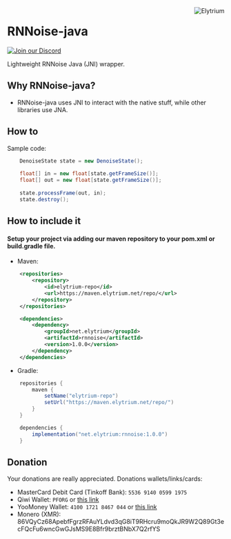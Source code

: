 <img src="https://elytrium.net/src/img/elytrium.webp" alt="Elytrium" align="right">

# RNNoise-java

[![Join our Discord](https://img.shields.io/discord/775778822334709780.svg?logo=discord&label=Discord)](https://ely.su/discord)

Lightweight RNNoise Java (JNI) wrapper.

## Why RNNoise-java?

- RNNoise-java uses JNI to interact with the native stuff, while other libraries use JNA.

## How to

Sample code:

```java
    DenoiseState state = new DenoiseState();
    
    float[] in = new float[state.getFrameSize()];
    float[] out = new float[state.getFrameSize()];
    
    state.processFrame(out, in);
    state.destroy();
```

## How to include it

#### Setup your project via adding our maven repository to your pom.xml or build.gradle file.

- Maven:

```xml
    <repositories>
        <repository>
            <id>elytrium-repo</id>
            <url>https://maven.elytrium.net/repo/</url>
        </repository>
    </repositories>

    <dependencies>
        <dependency>
            <groupId>net.elytrium</groupId>
            <artifactId>rnnoise</artifactId>
            <version>1.0.0</version>
        </dependency>
    </dependencies>
```

- Gradle:

```groovy
    repositories {
        maven {
            setName("elytrium-repo")
            setUrl("https://maven.elytrium.net/repo/")
        }
    }

    dependencies {
        implementation("net.elytrium:rnnoise:1.0.0")
    }
```

## Donation

Your donations are really appreciated. Donations wallets/links/cards:

- MasterCard Debit Card (Tinkoff Bank): ``5536 9140 0599 1975``
- Qiwi Wallet: ``PFORG`` or [this link](https://my.qiwi.com/form/Petr-YSpyiLt9c6)
- YooMoney Wallet: ``4100 1721 8467 044`` or [this link](https://yoomoney.ru/quickpay/shop-widget?writer=seller&targets=Donation&targets-hint=&default-sum=&button-text=11&payment-type-choice=on&mobile-payment-type-choice=on&hint=&successURL=&quickpay=shop&account=410017218467044)
- Monero (XMR): 86VQyCz68ApebfFgrzRFAuYLdvd3qG8iT9RHcru9moQkJR9W2Q89Gt3ecFQcFu6wncGwGJsMS9E8Bfr9brztBNbX7Q2rfYS
